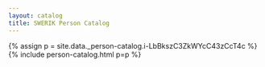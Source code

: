 ```yaml
---
layout: catalog
title: SWERIK Person Catalog
---
```

{% assign p = site.data._person-catalog.i-LbBkszC3ZkWYcC43zCcT4c %}
{% include person-catalog.html p=p %}

